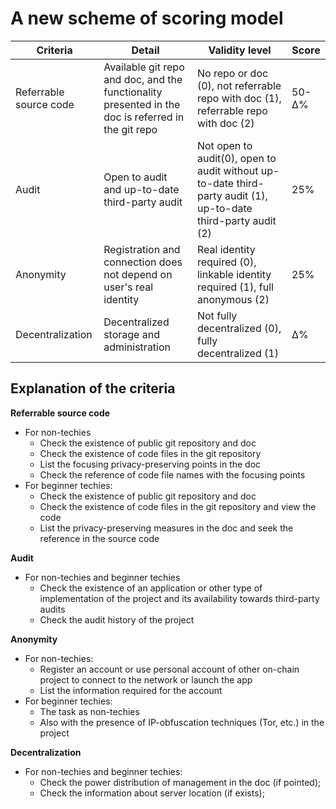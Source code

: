 # A new scheme of scoring model

| Criteria | Detail | Validity level | Score |
| ---------------- | ------------------------ | ---------------------- | ------ |
| Referrable source code | Available git repo and doc, and the functionality presented in the doc is referred in the git repo | No repo or doc (0), not referrable repo with doc (1), referrable repo with doc (2) | 50-&Delta;% |
| Audit | Open to audit and up-to-date third-party audit | Not open to audit(0), open to audit without up-to-date third-party audit (1), up-to-date third-party audit (2) | 25% |
| Anonymity | Registration and connection does not depend on user's real identity | Real identity required (0), linkable identity required (1), full anonymous (2) | 25% |
| Decentralization | Decentralized storage and administration | Not fully decentralized (0), fully decentralized (1) | &Delta;% |

## Explanation of the criteria

**Referrable source code**
- For non-techies
	- Check the existence of public git repository and doc
	- Check the existence of code files in the git repository
	- List the focusing privacy-preserving points in the doc
	- Check the reference of code file names with the focusing points
- For beginner techies:
	- Check the existence of public git repository and doc
	- Check the existence of code files in the git repository and view the code
	- List the privacy-preserving measures in the doc and seek the reference in the source code

**Audit**
- For non-techies and beginner techies
	- Check the existence of an application or other type of implementation of the project and its availability towards third-party audits
	- Check the audit history of the project

**Anonymity**
- For non-techies:
	- Register an account or use personal account of other on-chain project to connect to the network or launch the app
	- List the information required for the account
- For beginner techies:
	- The task as non-techies
	- Also with the presence of IP-obfuscation techniques (Tor, etc.) in the project

**Decentralization**
-	For non-techies and beginner techies:
	- Check the power distribution of management in the doc (if pointed);
	- Check the information about server location (if exists);


